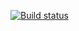 [![Build status](https://ci.appveyor.com/api/projects/status/57dibqd2oxc35efi/branch/main?svg=true)](https://ci.appveyor.com/project/Alexandr-Kucherenko/selenide/branch/main)

